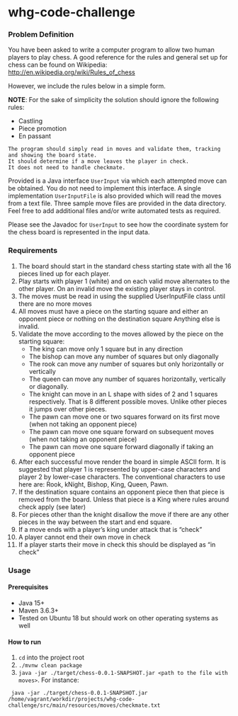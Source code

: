 # whg-code-challenge

### Problem Definition

You have been asked to write a computer program to allow two human players to play chess. 
A good reference for the rules and general set up for chess can be found on Wikipedia: http://en.wikipedia.org/wiki/Rules_of_chess

However, we include the rules below in a simple form.

<b>NOTE</b>: For the sake of simplicity the solution should ignore the following rules:

- Castling
- Piece promotion
- En passant

```
The program should simply read in moves and validate them, tracking and showing the board state.  
It should determine if a move leaves the player in check.  
It does not need to handle checkmate.
```
Provided is a Java interface `UserInput` via which each attempted move can be obtained. You do not need to implement this interface. A single implementation `UserInputFile` is also provided which will read the moves from a text file. Three sample move files are provided in the data directory. Feel free to add additional files and/or write automated tests as required.

Please see the Javadoc for `UserInput` to see how the coordinate system for the chess board is represented in the input data.


### Requirements

1. The board should start in the standard chess starting state with all the 16 pieces lined up for each player.
2. Play starts with player 1 (white) and on each valid move alternates to the other player.   On an invalid move the existing player stays in control.
3. The moves must be read in using the supplied UserInputFile class until there are no more moves
4. All moves must have a piece on the starting square and either an opponent piece or nothing on the destination square   Anything else is invalid.
5. Validate the move according to the moves allowed by the piece on the starting square:
    - The king can move only 1 square but in any direction
    - The bishop can move any number of squares but only diagonally
    - The rook can move any number of squares but only horizontally or vertically
    - The queen can move any number of squares horizontally, vertically or diagonally.
    - The knight can move in an L shape with sides of 2 and 1 squares respectively.  That is 8 different possible moves.   Unlike other pieces it jumps over other pieces.
    - The pawn can move one or two squares forward on its first move (when not taking an opponent piece)
    - The pawn can move one square forward on subsequent moves (when not taking an opponent piece)
    - The pawn can move one square forward diagonally if taking an opponent piece
6. After each successful move render the board in simple ASCII form.  It is suggested that player 1 is represented by upper-case characters and player 2 by lower-case characters.  The conventional characters to use here are:   Rook, kNight, Bishop, King, Queen, Pawn.  
7. If the destination square contains an opponent piece then that piece is removed from the board.  Unless that piece is a King where rules around check apply (see later)
8. For pieces other than the knight disallow the move if there are any other pieces in the way between the start and end square.
9. If a move ends with a player’s king under attack that is “check”
10. A player cannot end their own move in check
11. If a player starts their move in check this should be displayed as “in check”
 
 ### Usage
 #### Prerequisites
 - Java 15+
 - Maven 3.6.3+
 - Tested on Ubuntu 18 but should work on other operating systems as well
 
#### How to run
1. `cd` into the project root
2. `./mvnw clean package`
2. `java -jar ./target/chess-0.0.1-SNAPSHOT.jar <path to the file with moves>`. For instance:

```
 java -jar ./target/chess-0.0.1-SNAPSHOT.jar /home/vagrant/workdir/projects/whg-code-challenge/src/main/resources/moves/checkmate.txt
```
